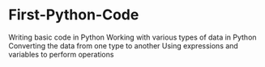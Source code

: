 # First-Python-Code
Writing basic code in Python Working with various types of data in Python Converting the data from one type to another Using expressions and variables to perform operations
